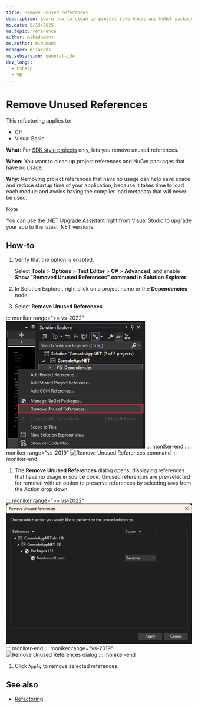 ```yaml
---
title: Remove unused references
description: Learn how to clean up project references and NuGet packages that have no usage with the new Remove Unused References command.
ms.date: 8/15/2025
ms.topic: reference
author: mikadumont
ms.author: midumont
manager: mijacobs
ms.subservice: general-ide
dev_langs:
  - CSharp
  - VB
---
```

# Remove Unused References

This refactoring applies to:

- C#
- Visual Basic

**What:** For [SDK style projects](../../msbuild/how-to-use-project-sdk.md) only, lets you remove unused references.

**When:** You want to clean up project references and NuGet packages that have no usage.

**Why:** Removing project references that have no usage can help save space and reduce startup time of your application, because it takes time to load each module and avoids having the compiler load metadata that will never be used.

> [!NOTE]
> You can use the [.NET Upgrade Assistant](https://dotnet.microsoft.com/platform/upgrade-assistant) right from Visual Studio to upgrade your app to the latest .NET versions.

## How-to

1. Verify that the option is enabled.

   Select **Tools** > **Options** > **Text Editor** > **C#** > **Advanced**, and enable **Show "Removed Unused References" command in Solution Explorer**.

1. In Solution Explorer, right click on a project name or the **Dependencies** node.

1. Select **Remove Unused References**.

  ::: moniker range=">= vs-2022"
  ![Remove Unused References command](media/vs-2022/remove-unused-references-command.png)
  ::: moniker-end
  ::: moniker range="vs-2019"
  ![Remove Unused References command](media/remove-unused-references-command.png)
  ::: moniker-end

1. The **Remove Unused References** dialog opens, displaying references that have no usage in source code. Unused references are pre-selected for removal with an option to preserve references by selecting `Keep` from the Action drop down.

  ::: moniker range=">= vs-2022"
  ![Remove Unused References dialog](media/vs-2022/remove-unused-references-dialog.png)
  ::: moniker-end
  ::: moniker range="vs-2019"
  ![Remove Unused References dialog](media/remove-unused-references-dialog.png)
  ::: moniker-end

1. Click `Apply` to remove selected references.

## See also

- [Refactoring](../refactoring-in-visual-studio.md)